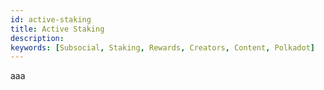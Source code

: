 ```yaml
---
id: active-staking
title: Active Staking
description: 
keywords: [Subsocial, Staking, Rewards, Creators, Content, Polkadot]
---
```



aaa
